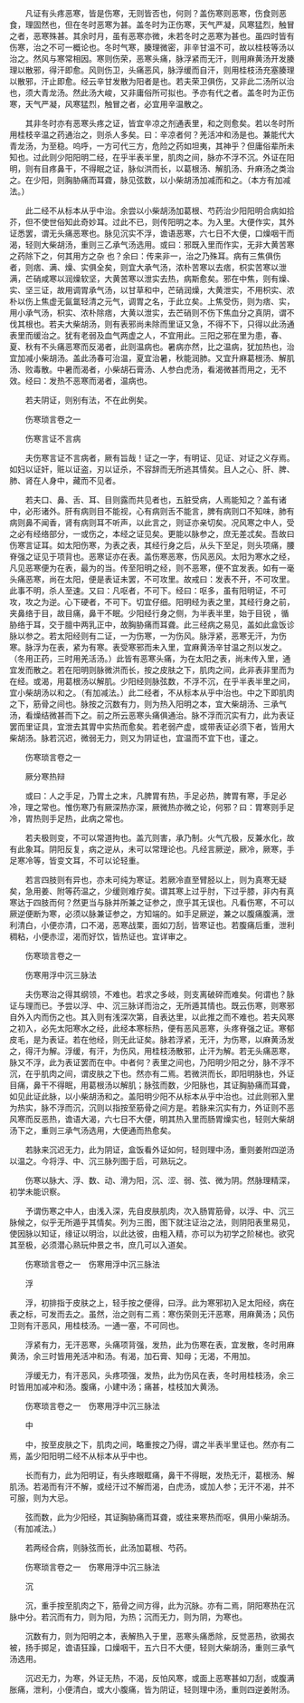 <!-- { "loadSidebar": true } -->
　　凡证有头疼恶寒，皆是伤寒，无则皆否也，何则？盖伤寒则恶寒，伤食则恶食，理固然也，但在冬时恶寒为甚。盖冬时为正伤寒，天气严凝，风寒猛烈，触冒之者，恶寒殊甚。其余时月，虽有恶寒亦微，未若冬时之恶寒为甚也。虽四时皆有伤寒，治之不可一概论也。冬时气寒，腠理微密，非辛甘温不可，故以桂枝等汤以治之。然风与寒常相因。寒则伤荣，恶寒头痛，脉浮紧而无汗，则用麻黄汤开发腠理以散邪，得汗即愈。风则伤卫，头痛恶风，脉浮缓而自汗，则用桂枝汤充塞腠理以散邪，汗止即愈。经云辛甘发散为阳者是也。若夫荣卫俱伤，又非此二汤所以治也，须大青龙汤。然此汤大峻，又非庸俗所可拟也。予亦有代之者。盖冬时为正伤寒，天气严凝，风寒猛烈，触冒之者，必宜用辛温散之。

　　其非冬时亦有恶寒头疼之证，皆宜辛凉之剂通表里，和之则愈矣。若以冬时所用桂枝辛温之药通治之，则杀人多矣。曰：辛凉者何？羌活冲和汤是也。兼能代大青龙汤，为至稳。呜呼，一方可代三方，危险之药如坦夷，其神乎？但庸俗辈所未知也。过此则少阳阳明二经，在乎半表半里，肌肉之间，脉亦不浮不沉。外证在阳明，则有目疼鼻干，不得眠之证，脉似洪而长，以葛根汤、解肌汤、升麻汤之类治之。在少阳，则胸胁痛而耳聋，脉见弦数，以小柴胡汤加减而和之。（本方有加减法。）

　　此二经不从标本从乎中治。余尝以小柴胡汤加葛根、芍药治少阳阳明合病如拾芥，但不使世俗知此奇妙耳。过此不已，则传阳明之本。为入里。大便作实，其外证悉罢，谓无头痛恶寒也。脉见沉实不浮，谵语恶寒，六七日不大便，口燥咽干而渴，轻则大柴胡汤，重则三乙承气汤选用。或曰：邪既入里而作实，无非大黄苦寒之药除下之，何其用方之杂 也？余曰：传来非一，治之乃殊耳。病有三焦俱伤者，则痞、满、燥、实俱全矣，则宜大承气汤，浓朴苦寒以去痞，枳实苦寒以泄满，芒硝咸寒以润燥软坚，大黄苦寒以泄实去热，病斯愈矣。邪在中焦，则有燥、实、坚三证，故用调胃承气汤，以甘草和中，芒硝润燥，大黄泄实，不用枳实、浓朴以伤上焦虚无氤氲轻清之元气，调胃之名，于此立矣。上焦受伤，则为痞、实，用小承气汤，枳实、浓朴除痞，大黄以泄实，去芒硝则不伤下焦血分之真阴，谓不伐其根也。若夫大柴胡汤，则有表邪尚未除而里证又急，不得不下，只得以此汤通表里而缓治之。犹有老弱及血气两虚之人，不宜用此。三阳之邪在里为患，春、夏、秋有不头痛恶寒而反渴者，此则温病也。暑病亦然，比之温病，犹加热也，治宜加减小柴胡汤。盖此汤春可治温，夏宜治暑，秋能润肺。又宜升麻葛根汤、解肌汤、败毒散。中暑而渴者，小柴胡石膏汤、人参白虎汤，看渴微甚而用之，无不效。经曰：发热不恶寒而渴者，温病也。

　　若夫阴证，则别有法，不在此例矣。

　　伤寒琐言卷之一

　　伤寒言证不言病

　　夫伤寒言证不言病者，厥有旨哉！证之一字，有明证、见证、对证之义存焉。如妇以证奸，赃以证盗，刃以证杀，不容辞而无所逃其情矣。且人之心、肝、脾、肺、肾在人身中，藏而不见者。

　　若夫口、鼻、舌、耳、目则露而共见者也，五脏受病，人焉能知之？盖有诸中，必形诸外。肝有病则目不能视，心有病则舌不能言，脾有病则口不知味，肺有病则鼻不闻香，肾有病则耳不听声，以此言之，则证亦亲切矣。况风寒之中人，受之必有经络部分，一或伤之，本经之证见矣。更能以脉参之，庶无差忒矣。吾故曰伤寒言证耳。如太阳伤寒，为表之表，其经行身之后，从头下至足，则头项痛，腰脊强之证见于项背也。恶寒证亦在表。盖伤寒恶寒，伤风恶风。太阳为寒水之经，凡见恶寒便为在表，最为的当。传至阳明之经，则不恶寒，便不宜发表。如有一毫头痛恶寒，尚在太阳，便是表证未罢，不可攻里。故戒曰：发表不开，不可攻里。此事不明，杀人至速。又曰：凡呕者，不可下。经曰：呕多，虽有阳明证，不可攻，攻之为逆。心下硬者，不可下。切宜仔细。阳明经为表之里，其经行身之前，夹鼻络于目，故目痛，鼻干不眠。少阳经行身之侧，为半表半里，始于目锐 ，循胁络于耳，交于膻中两乳正中，故胸胁痛而耳聋。此三经病之易见，盖如此盒饭诊脉以参之。若太阳经则有二证，一为伤寒，一为伤风。脉浮紧，恶寒无汗，为伤寒。脉浮为在表，紧为有寒。表受寒邪而未入里，宜麻黄汤辛甘温之剂以发之。（冬用正药，三时用羌活汤。）此皆有恶寒头痛，为在太阳之表，尚未传入里，通宜发而散之。若在阳明则脉微洪而长，按之皮肤之下，肌肉之间，此非表非里而为在经。或渴，用葛根汤以解肌。少阳经则脉弦数，不浮不沉，在乎半表半里之间，宜小柴胡汤以和之。（有加减法。）此二经者，不从标本从乎中治也。中之下即肌肉之下，筋骨之间也。脉按之沉数有力，则为热入阳明之本，宜大柴胡汤、三承气汤，看燥结微甚而下之。前之所云恶寒头痛俱通治。脉不浮而沉实有力，此为表证罢而里证具，宜泄去其胃中实热而愈矣。若老弱产虚，或带表证必须下者，皆用大柴胡汤。脉若沉迟，微弱无力，则又为阴证也，宜温而不宜下也，谨之。

　　伤寒琐言卷之一

　　厥分寒热辩

　　或曰：人之手足，乃胃土之末，凡脾胃有热，手足必热，脾胃有寒，手足必冷，理之常也。惟伤寒乃有厥深热亦深，厥微热亦微之论，何邪？曰：胃寒则手足冷，胃热则手足热，此病之常也。

　　若夫极则变，不可以常道拘也。盖亢则害，承乃制。火气亢极，反兼水化，故有此象耳。阴阳反复，病之逆从，未可以常理论也。凡经言厥逆，厥冷，厥寒，手足寒冷等，皆变文耳，不可以论轻重。

　　若言四肢则有异也，亦未可纯为寒证。若厥冷直至臂胫以上，则为真寒无疑矣，急用姜、附等药温之，少缓则难疗矣。谓其寒上过乎肘，下过乎膝，非内有真寒达于四肢而何？然更当与脉并所兼之证参之，庶乎其无误也。凡看伤寒，不可以厥逆便断为寒，必须以脉兼证参之，方知端的。如手足厥逆，兼之以腹痛腹满，泄利清白，小便亦清，口不渴，恶寒战栗，面如刀刮，皆寒证也。若腹痛后重，泄利稠粘，小便赤涩，渴而好饮，皆热证也。宜详审之。

　　伤寒琐言卷之一

　　伤寒用浮中沉三脉法

　　夫伤寒治之得其纲领，不难也。若求之多岐，则支离破碎而难矣。何谓也？脉证与理而已。予尝以浮、中、沉三脉详而治之，无所遁其情也。既云伤寒，则寒邪自外入内而伤之也。其入则有浅深次第，自表达里，以此推之而不难也。若夫风寒之初入，必先太阳寒水之经，此经本寒标热，便有恶风恶寒，头疼脊强之证。寒郁皮毛，是为表证。若在他经，则无此证矣。脉若浮紧，无汗，为伤寒，以麻黄汤发之，得汗为解。浮缓，有汗，为伤风，用桂枝汤散邪，止汗为解。若无头痛恶寒，脉又不浮，此为表证罢而在中。中者何？表里之间也，乃阳明少阳之分，脉不浮不沉，在乎肌肉之间，谓皮肤之下也。然亦有二焉。若微洪而长，即阳明脉也，外证目痛，鼻干不得眠，用葛根汤以解肌；脉弦而数，少阳脉也，其证胸胁痛而耳聋，如见此证此脉，以小柴胡汤和之。盖阳明少阳不从标本从乎中治也。过此则邪入里为热实，脉不浮而沉，沉则以指按至筋骨之间方是。若脉来沉实有力，外证则不恶风寒而反恶热，谵语大渴，六七日不大便，明其热入里而肠胃燥实也，轻则大柴胡汤下之，重则三承气汤选用，大便通而热愈矣。

　　若脉来沉迟无力，此为阴证，盒饭看外证如何，轻则理中汤，重则姜附四逆汤以温之。今将浮、中、沉三脉列图于后，可熟玩之。

　　伤寒以脉大、浮、数、动、滑为阳，沉、涩、弱、弦、微为阴。然脉理精深，初学未能识察。

　　予谓伤寒之中人，由浅入深，先自皮肤肌肉，次入肠胃筋骨，以浮、中、沉三脉候之，似乎无所遁乎其情矣。列为三图，图下就注证治之法，则阴阳表里易见，使因脉以知证，缘证以明治，以此达彼，由粗入精，亦可以为初学之阶梯也。欲究其至极，必须潜心熟玩仲景之书，庶几可以入道矣。

　　伤寒琐言卷之一　伤寒用浮中沉三脉法

　　浮

　　浮，初排指于皮肤之上，轻手按之便得，曰浮。此为寒邪初入足太阳经，病在表之标，可发而去之。虽然，治之则有二焉：寒伤荣则无汗恶寒，用麻黄汤；风伤卫则有汗恶风，用桂枝汤。一通一塞，不可同也。

　　浮紧有力，无汗恶寒，头痛项背强，发热，此为伤寒在表，宜发散，冬时用麻黄汤，余三时皆用羌活冲和汤。有渴，加石膏、知母；无渴，不用加。

　　浮缓无力，有汗恶风，头疼项强，发热，此为伤风在表，冬时用桂枝汤，余三时皆用加减冲和汤。腹痛，小建中汤；痛甚，桂枝加大黄汤。

　　伤寒琐言卷之一　伤寒用浮中沉三脉法

　　中

　　中，按至皮肤之下，肌肉之间，略重按之乃得，谓之半表半里证也。然亦有二焉，盖少阳阳明二经不从标本从乎中也。

　　长而有力，此为阳明证，有头疼眼眶痛，鼻干不得眠，发热无汗，葛根汤、解肌汤。若渴而有汗不解，或经汗过不解而渴，白虎汤，或加人参；无汗不渴，并不可服，则为大忌。

　　弦而数，此为少阳经，其证胸胁痛而耳聋，或往来寒热而呕，俱用小柴胡汤。（有加减法。）

　　若两经合病，则脉弦而长，此汤加葛根、芍药。

　　伤寒琐言卷之一　伤寒用浮中沉三脉法

　　沉

　　沉，重手按至肌肉之下，筋骨之间方得，此为沉脉。亦有二焉，阴阳寒热在沉脉中分。若沉而有力，则为阳，为热；沉而无力，则为阴，为寒也。

　　沉数有力，则为阳明之本，表解热入于里，恶寒头痛悉除，反觉恶热，欲揭衣被，扬手掷足，谵语狂躁，口燥咽干，五六日不大便，轻则大柴胡汤，重则三承气汤选用。

　　沉迟无力，为寒，外证无热，不渴，反怕风寒，或面上恶寒甚如刀刮，或腹满胀痛，泄利，小便清白，或大小腹痛，皆为阴证，轻则理中汤，重则四逆姜附汤。

